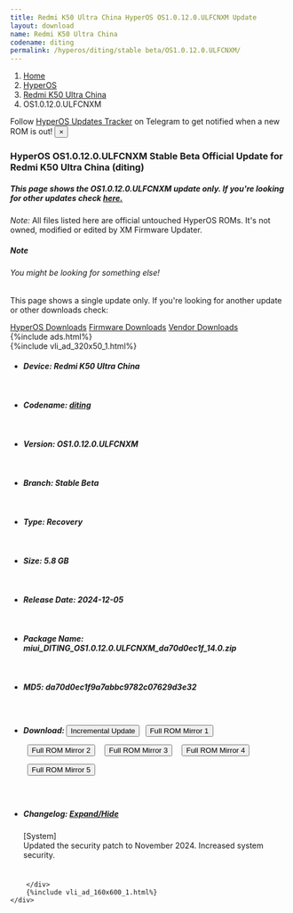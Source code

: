 ```yaml
---
title: Redmi K50 Ultra China HyperOS OS1.0.12.0.ULFCNXM Update
layout: download
name: Redmi K50 Ultra China
codename: diting
permalink: /hyperos/diting/stable beta/OS1.0.12.0.ULFCNXM/
---
```

<nav aria-label="breadcrumb">
    <ol class="breadcrumb">
        <li class="breadcrumb-item"><a href="/">Home</a></li>
        <li class="breadcrumb-item"><a href="/hyperos/">HyperOS</a></li>
        <li class="breadcrumb-item"><a href="/hyperos/diting/">Redmi K50 Ultra China</a></li>
        <li class="breadcrumb-item active" aria-current="page">OS1.0.12.0.ULFCNXM</li>
    </ol>
</nav>
<div class="alert alert-primary alert-dismissible fade show" role="alert">
    Follow <a href="https://t.me/MIUIUpdatesTracker" class="alert-link">HyperOS Updates Tracker</a> on Telegram to get
    notified when a new ROM is out!
    <button type="button" class="close" data-dismiss="alert" aria-label="Close">
        <span aria-hidden="true">&times;</span>
    </button>
</div>
<div class="col-12 mx-auto">
    <h3 class="title bg-light p-2 rounded">HyperOS OS1.0.12.0.ULFCNXM Stable Beta Official Update for Redmi K50 Ultra China (diting)</h3>
    <h5>This page shows the OS1.0.12.0.ULFCNXM update only. If you're looking for other updates check
        <a href="/hyperos/diting/">here.</a></h5>
    <p><i>Note: </i>All files listed here are official untouched HyperOS ROMs.
        It's not owned, modified or edited by XM Firmware Updater.</p>
    <div class="card">
        <div class="card-body">
            <h5 class="card-title">Note</h5>
            <h6 class="card-subtitle mb-2 text-muted">You might be looking for something else!</h6>
            <p class="card-text">This page shows a single update only.
                If you're looking for another update or other downloads check:</p>
            <a href="/hyperos/" class="card-link">HyperOS Downloads</a>
            <a href="/firmware/" class="card-link">Firmware Downloads</a>
            <a href="/vendor/" class="card-link">Vendor Downloads</a>
        </div>
    </div>
    {%include ads.html%}
    <div class="row justify-content-center">
        <div class="col-10" id="downloads">
                    <div class="card card-body">
            {%include vli_ad_320x50_1.html%}
            <ul class="list-unstyled">
                <li style="padding-bottom: 10px;">
                    <h5><b>Device: </b>Redmi K50 Ultra China</h5>
                </li>
                <li style="padding-bottom: 10px;">
                    <h5><b>Codename: </b> <a href="/hyperos/diting/" target="_blank">diting</a> </h5>
                </li>
                <li style="padding-bottom: 10px;">
                    <h5><b>Version: </b>OS1.0.12.0.ULFCNXM</h5>
                </li>
                <li style="padding-bottom: 10px;">
                    <h5><b>Branch: </b>Stable Beta</h5>
                </li>
                <li style="padding-bottom: 10px;">
                    <h5><b>Type: </b>Recovery</h5>
                </li>
                <li style="padding-bottom: 10px;">
                    <h5><b>Size: </b>5.8 GB</h5>
                </li>
                <li style="padding-bottom: 10px;">
                    <h5><b>Release Date: </b>2024-12-05</h5>
                </li>
                <li style="padding-bottom: 10px;">
                    <h5><b>Package Name: </b><span id="filename" class="text-dark">miui_DITING_OS1.0.12.0.ULFCNXM_da70d0ec1f_14.0.zip</span></h5>
                </li>
                <li style="padding-bottom: 10px;">
                    <h5><b>MD5: </b><span id="md5" class="text-muted">da70d0ec1f9a7abbc9782c07629d3e32</span></h5>
                </li>
                <li style="padding-bottom: 10px;">
                    <h5><b>Download: </b><button type="button" id="incremental_download" class="btn btn-warning" onclick="window.open('https://bigota.d.miui.com/OS1.0.12.0.ULFCNXM/miui-blockota-diting-OS1.0.10.0.ULFCNXM-OS1.0.12.0.ULFCNXM-20e9420f11-14.0.zip', '_blank');"><i class="fa fa-download"></i> Incremental Update</button> <button type="button" id="download" class="btn btn-primary" style="margin: 7px;" onclick="window.open('https://cdnorg.d.miui.com/OS1.0.12.0.ULFCNXM/miui_DITING_OS1.0.12.0.ULFCNXM_da70d0ec1f_14.0.zip', '_blank');"><i class="fa fa-download"></i> Full ROM Mirror 1</button> <button type="button" id="download" class="btn btn-primary" style="margin: 7px;" onclick="window.open('https://bkt-sgp-miui-ota-update-alisgp.oss-ap-southeast-1.aliyuncs.com/OS1.0.12.0.ULFCNXM/miui_DITING_OS1.0.12.0.ULFCNXM_da70d0ec1f_14.0.zip', '_blank');"><i class="fa fa-download"></i> Full ROM Mirror 2</button> <button type="button" id="download" class="btn btn-primary" style="margin: 7px;" onclick="window.open('https://bn.d.miui.com/OS1.0.12.0.ULFCNXM/miui_DITING_OS1.0.12.0.ULFCNXM_da70d0ec1f_14.0.zip', '_blank');"><i class="fa fa-download"></i> Full ROM Mirror 3</button> <button type="button" id="download" class="btn btn-primary" style="margin: 7px;" onclick="window.open('https://bigota.d.miui.com/OS1.0.12.0.ULFCNXM/miui_DITING_OS1.0.12.0.ULFCNXM_da70d0ec1f_14.0.zip', '_blank');"><i class="fa fa-download"></i> Full ROM Mirror 4</button> <button type="button" id="download" class="btn btn-primary" style="margin: 7px;" onclick="window.open('https://hugeota.d.miui.com/OS1.0.12.0.ULFCNXM/miui_DITING_OS1.0.12.0.ULFCNXM_da70d0ec1f_14.0.zip', '_blank');"><i class="fa fa-download"></i> Full ROM Mirror 5</button></h5>
                </li>
                <li style="padding-bottom: 10px;">
                    <h5><b>Changelog: </b><a href="#diting_1_changelog" data-toggle="collapse" role="button"
                            aria-expanded="false" aria-controls="diting_1_changelog"> <i class="fa fa-arrow-down"
                                aria-hidden="true"></i> Expand/Hide</a></h5>
                    <div class="collapse" id="diting_1_changelog">
                        <p id="changelog_text">[System]<br>Updated the security patch to November 2024. Increased system security.</p>
                    </div>
                </li>
            </ul>
        </div>

        </div>
        {%include vli_ad_160x600_1.html%}
    </div>
</div>

